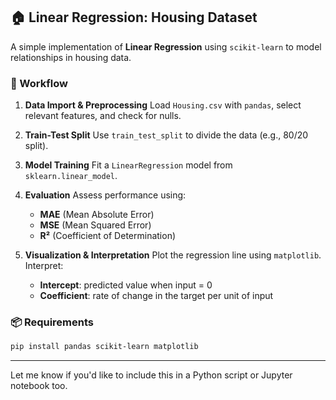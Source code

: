 ## 🏠 Linear Regression: Housing Dataset

A simple implementation of **Linear Regression** using `scikit-learn` to model relationships in housing data.

### 🔄 Workflow

1. **Data Import & Preprocessing**
   Load `Housing.csv` with `pandas`, select relevant features, and check for nulls.

2. **Train-Test Split**
   Use `train_test_split` to divide the data (e.g., 80/20 split).

3. **Model Training**
   Fit a `LinearRegression` model from `sklearn.linear_model`.

4. **Evaluation**
   Assess performance using:

   * **MAE** (Mean Absolute Error)
   * **MSE** (Mean Squared Error)
   * **R²** (Coefficient of Determination)

5. **Visualization & Interpretation**
   Plot the regression line using `matplotlib`. Interpret:

   * **Intercept**: predicted value when input = 0
   * **Coefficient**: rate of change in the target per unit of input

### 📦 Requirements

```bash
pip install pandas scikit-learn matplotlib
```

---

Let me know if you'd like to include this in a Python script or Jupyter notebook too.
